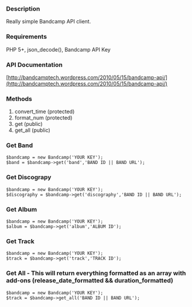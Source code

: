 ### Description
Really simple Bandcamp API client.

### Requirements
PHP 5+, json_decode(), Bandcamp API Key

### API Documentation
[http://bandcamptech.wordpress.com/2010/05/15/bandcamp-api/](http://bandcamptech.wordpress.com/2010/05/15/bandcamp-api/)

### Methods
1. convert_time (protected)
2. format_num (protected)
3. get (public)
4. get_all (public)

### Get Band
    $bandcamp = new Bandcamp('YOUR KEY');
    $band = $bandcamp->get('band','BAND ID || BAND URL');
    
### Get Discograpy
    $bandcamp = new Bandcamp('YOUR KEY');
    $discography = $bandcamp->get('discography','BAND ID || BAND URL');
    
### Get Album
    $bandcamp = new Bandcamp('YOUR KEY');
    $album = $bandcamp->get('album','ALBUM ID');
    
### Get Track
    $bandcamp = new Bandcamp('YOUR KEY');
    $track = $bandcamp->get('track','TRACK ID');
    
### Get All - This will return everything formatted as an array with add-ons (release_date_formatted && duration_formatted)
    $bandcamp = new Bandcamp('YOUR KEY');
    $track = $bandcamp->get_all('BAND ID || BAND URL');